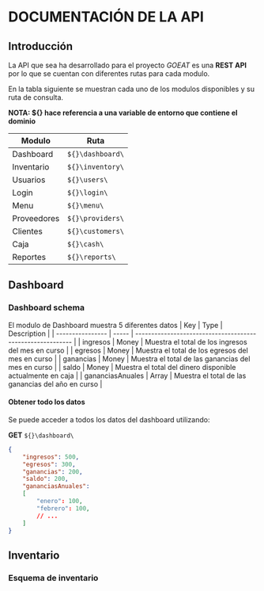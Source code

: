 # DOCUMENTACIÓN DE LA API

## Introducción
La API que sea ha desarrollado para el proyecto _GOEAT_ es una **REST API** por lo que se cuentan con diferentes rutas para cada modulo.

En la tabla siguiente se muestran cada uno de los modulos disponibles y su ruta de consulta.

**NOTA: ${} hace referencia a una variable de entorno que contiene el dominio** 

| Modulo      | Ruta                 |
| ----------- | -------------------- |
| Dashboard   | ```${}\dashboard\``` |
| Inventario  | ```${}\inventory\``` |
| Usuarios    | ```${}\users\```     |
| Login       | ```${}\login\```     |
| Menu        | ```${}\menu\```      |
| Proveedores | ```${}\providers\``` |
| Clientes    | ```${}\customers\``` |
| Caja        | ```${}\cash\```      |
| Reportes    | ```${}\reports\```   |

## Dashboard
### Dashboard schema
El modulo de Dashboard muestra 5 diferentes datos 
| Key              | Type  | Description                                                |
| ---------------- | ----- | ---------------------------------------------------------- |
| ingresos         | Money | Muestra el total de los ingresos del mes en curso          |
| egresos          | Money | Muestra el total de los egresos del mes en curso           |
| ganancias        | Money | Muestra el total de las ganancias del mes en curso         |
| saldo            | Money | Muestra el total del dinero disponible actualmente en caja |
| gananciasAnuales | Array | Muestra el total de las ganancias del año en curso         |

#### Obtener todo los datos
Se puede acceder a todos los datos del dashboard utilizando:

**GET** ```${}\dashboard\```
``` json
{
    "ingresos": 500,
    "egresos": 300,
    "ganancias": 200,
    "saldo": 200,
    "gananciasAnuales":
    [
        "enero": 100, 
        "febrero": 100, 
        // ...
    ]
}
```

## Inventario
### Esquema de inventario
